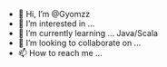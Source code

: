 - 👋 Hi, I’m @Gyomzz
- 👀 I’m interested in ...
- 🌱 I’m currently learning ... Java/Scala
- 💞️ I’m looking to collaborate on ...
- 📫 How to reach me ...

<!---
Gyomzz/Gyomzz is a ✨ special ✨ repository because its `README.md` (this file) appears on your GitHub profile.
You can click the Preview link to take a look at your changes.
--->

